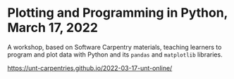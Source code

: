 # Plotting and Programming in Python, March 17, 2022

A workshop, based on Software Carpentry materials, teaching learners to program and plot data with
Python and its `pandas` and `matplotlib` libraries.

https://unt-carpentries.github.io/2022-03-17-unt-online/
